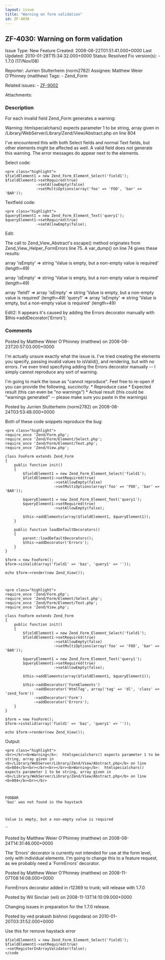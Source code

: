 ```yaml
---
layout: issue
title: "Warning on form validation"
id: ZF-4030
---
```


ZF-4030: Warning on form validation
-----------------------------------

 Issue Type: New Feature Created: 2008-08-22T01:51:41.000+0000 Last Updated: 2010-01-28T15:34:32.000+0000 Status: Resolved Fix version(s): - 1.7.0 (17/Nov/08)
 
 Reporter:  Jurrien Stutterheim (norm2782)  Assignee:  Matthew Weier O'Phinney (matthew)  Tags: - Zend\_Form
 
 Related issues: - [ZF-9002](/issues/browse/ZF-9002)
 
 Attachments: 
### Description

For each invalid field Zend\_Form generates a warning:

Warning: htmlspecialchars() expects parameter 1 to be string, array given in /Library/WebServer/Library/Zend/View/Abstract.php on line 804

I've encountered this with both Select fields and normal Text fields, but other elements might be affected as well. A valid field does not generate this warning. The error messages do appear next to the elements.

Select code:

 
    <pre class="highlight">
    $fieldElement1 = new Zend_Form_Element_Select('field1');
    $fieldElement1->setRequired(true)
                  ->setAllowEmpty(false)
                  ->setMultiOptions(array('foo' => 'FOO', 'bar' => 'BAR'));


Textfield code:

 
    <pre class="highlight">
    $queryElement1 = new Zend_Form_Element_Text('query1');
    $queryElement1->setRequired(true)
                  ->setAllowEmpty(false);


Edit:

The call to Zend\_View\_Abstract's escape() method originates from Zend\_View\_Helper\_FormErrors line 75. A var\_dump() on line 74 gives these results:

array 'isEmpty' => string 'Value is empty, but a non-empty value is required' (length=49)

array 'isEmpty' => string 'Value is empty, but a non-empty value is required' (length=49)

array 'field1' => array 'isEmpty' => string 'Value is empty, but a non-empty value is required' (length=49) 'query1' => array 'isEmpty' => string 'Value is empty, but a non-empty value is required' (length=49)

Edit2: It appears it's caused by adding the Errors decorator manually with $this->addDecorator('Errors');

 

 

### Comments

Posted by Matthew Weier O'Phinney (matthew) on 2008-08-23T20:57:03.000+0000

I'm actually unsure exactly what the issue is. I've tried creating the elements you specify, passing invalid values to isValid(), and rendering, but with no errors. I've even tried specifying adding the Errors decorator manually -- I simply cannot reproduce any sort of warning.

I'm going to mark the issue as "cannot reproduce". Feel free to re-open if you can provide the following, succinctly: \* Reproduce case \* Expected result (this can even be "no warnings") \* Actual result (this could be "warnings generated" -- please make sure you paste in the warnings)

 

 

Posted by Jurrien Stutterheim (norm2782) on 2008-08-24T03:53:48.000+0000

Both of these code snippets reproduce the bug:

 
    <pre class="highlight">
    require_once 'Zend/Form.php';
    require_once 'Zend/Form/Element/Select.php';
    require_once 'Zend/Form/Element/Text.php';
    require_once 'Zend/View.php';
    
    class FooForm extends Zend_Form
    {
        public function init()
        {
            $fieldElement1 = new Zend_Form_Element_Select('field1');
            $fieldElement1->setRequired(true)
                          ->setAllowEmpty(false)
                          ->setMultiOptions(array('foo' => 'FOO', 'bar' => 'BAR'));
            
            $queryElement1 = new Zend_Form_Element_Text('query1');
            $queryElement1->setRequired(true)
                          ->setAllowEmpty(false);
                          
            $this->addElements(array($fieldElement1, $queryElement1));
        }
        
        public function loadDefaultDecorators()
        {
            parent::loadDefaultDecorators();
            $this->addDecorator('Errors');
        }
    }
    
    $form = new FooForm();
    $form->isValid(array('field1' => 'baz', 'query1' => ''));
    
    echo $form->render(new Zend_View());


 
    <pre class="highlight">
    require_once 'Zend/Form.php';
    require_once 'Zend/Form/Element/Select.php';
    require_once 'Zend/Form/Element/Text.php';
    require_once 'Zend/View.php';
    
    class FooForm extends Zend_Form
    {
        public function init()
        {
            $fieldElement1 = new Zend_Form_Element_Select('field1');
            $fieldElement1->setRequired(true)
                          ->setAllowEmpty(false)
                          ->setMultiOptions(array('foo' => 'FOO', 'bar' => 'BAR'));
            
            $queryElement1 = new Zend_Form_Element_Text('query1');
            $queryElement1->setRequired(true)
                          ->setAllowEmpty(false);
                          
            $this->addElements(array($fieldElement1, $queryElement1));
            
            $this->addDecorator('FormElements')
                 ->addDecorator('HtmlTag', array('tag' => 'dl', 'class' => 'zend_form'))
                 ->addDecorator('Form')
                 ->addDecorator('Errors');
        }
    }
    
    $form = new FooForm();
    $form->isValid(array('field1' => 'baz', 'query1' => ''));
    
    echo $form->render(new Zend_View());


Output:

 
    <pre class="highlight">
    <br></br><b>Warning</b>:  htmlspecialchars() expects parameter 1 to be string, array given in <b>/Library/WebServer/Library/Zend/View/Abstract.php</b> on line <b>804</b><br></br><br></br><b>Warning</b>:  htmlspecialchars() expects parameter 1 to be string, array given in <b>/Library/WebServer/Library/Zend/View/Abstract.php</b> on line <b>804</b><br></br>

     
    
    FOOBAR
    'baz' was not found in the haystack
     
    

    Value is empty, but a non-empty value is required

`` 

 

Posted by Matthew Weier O'Phinney (matthew) on 2008-08-24T14:31:46.000+0000

The 'Errors' decorator is currently not intended for use at the form level, only with individual elements. I'm going to change this to a feature request, as we probably need a 'FormErrors' decorator.

 

 

Posted by Matthew Weier O'Phinney (matthew) on 2008-11-07T08:14:08.000+0000

FormErrors decorator added in r12369 to trunk; will release with 1.7.0

 

 

Posted by Wil Sinclair (wil) on 2008-11-13T14:10:09.000+0000

Changing issues in preparation for the 1.7.0 release.

 

 

Posted by ved prakash bishnoi (vpgodara) on 2010-01-20T03:31:52.000+0000

Use this for remove haystack error

    $fieldElement1 = new Zend_Form_Element_Select('field1');
    $fieldElement1->setRequired(true)
    ->setRegisterInArrayValidator(false);
    </code

 

 